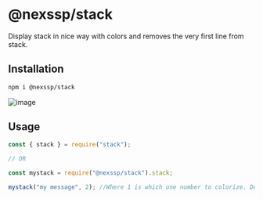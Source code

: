 # @nexssp/stack

Display stack in nice way with colors and removes the very first line from stack.

## Installation

```sh
npm i @nexssp/stack
```

![image](https://user-images.githubusercontent.com/8799218/116674813-65599600-a9a5-11eb-933f-405494431e0f.png)

## Usage

```js
const { stack } = require("stack");

// OR

const mystack = require("@nexssp/stack").stack;

mystack("my message", 2); //Where 1 is which one number to colorize. Default is 1.
```
